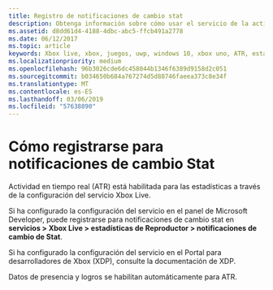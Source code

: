 ```yaml
---
title: Registro de notificaciones de cambio stat
description: Obtenga información sobre cómo usar el servicio de la actividad de Xbox Live en tiempo real para registrarse para recibir notificaciones de cambio stat del Reproductor.
ms.assetid: d8dd61d4-4188-4dbc-abc5-ffcb491a2778
ms.date: 06/12/2017
ms.topic: article
keywords: Xbox live, xbox, juegos, uwp, windows 10, xbox uno, ATR, estadísticas, las notificaciones
ms.localizationpriority: medium
ms.openlocfilehash: 96b3026cde6dc458044b1346f6389d9158d2c051
ms.sourcegitcommit: b034650b684a767274d5d88746faeea373c8e34f
ms.translationtype: MT
ms.contentlocale: es-ES
ms.lasthandoff: 03/06/2019
ms.locfileid: "57638890"
---
```

# <a name="how-to-register-for-stat-change-notifications"></a>Cómo registrarse para notificaciones de cambio Stat

Actividad en tiempo real (ATR) está habilitada para las estadísticas a través de la configuración del servicio Xbox Live.

Si ha configurado la configuración del servicio en el panel de Microsoft Developer, puede registrarse para notificaciones de cambio stat en **servicios > Xbox Live > estadísticas de Reproductor > notificaciones de cambio de Stat**.

 Si ha configurado la configuración del servicio en el Portal para desarrolladores de Xbox (XDP), consulte la documentación de XDP.

 Datos de presencia y logros se habilitan automáticamente para ATR.
